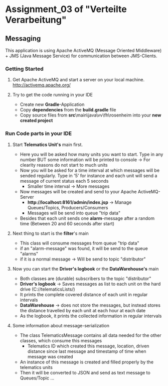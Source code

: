 # Assignment_03 of "Verteilte Verarbeitung"
## Messaging 
This application is using Apache ActiveMQ (Message Oriented Middleware) + JMS (Java Message Service) for 
communication between JMS-Clients.  

### Getting Started
1. Get Apache ActiveMQ and start a server on your local machine. http://activemq.apache.org/

2. Try to get the code running in your IDE 
    - Create new **Gradle**-Application
    - Copy **dependencies** from the **build.gradle** file
    - Copy source files from **src**\main\java\vv\fh\rosenheim into your **new created project**

### Run Code parts in your IDE

1. Start **Telematics Unit's** main first.
    - Here you will be asked how many units you want to start. Type in any number BUT some information will be printed to console -> For clearity reasons do not start to much units
    - Now you will be asked for a time interval at which messages will be sended regularly. Type in '5' for instance and each unit will send a message of current status each 5 seconds
        - Smaller time interval -> More messages
    - Now messages will be created and send to your Apache ActiveMQ-Server 
        - **http://localhost:8161/admin/index.jsp** -> Manage Queues/Topics, Producers/Consumers
        - Messages will be send into queue "trip data"
    - Besides that each unit sends one **alarm**-message after a random time (Between 20 and 60 seconds after start)

2. Next thing to start is the **filter**'s main
    - This class will consume messages from queue "trip data"
    - if an "alarm-message" was found, it will be send to the queue "alarms"
    - if it is a normal message -> Will be send to topic "distributor"

3. Now you can start the **Driver's logbook** or the **DataWarehouse's** main
    - Both classes are (durable) subscribers to the topic "distributor" 
    - **Driver's logbook** -> Saves messages as list to each unit on the hard drive (C://telematicsLists/)
    - It prints the complete covered distance of each unit in regular intervals
    - **DataWarehouse** -> does not store the messages, but instead stores the distance travelled by each unit at each hour at each date
    - As the logbook, it prints the collected information in regular intervals

4. Some information about message-serialization
    - The class TelematicsMessage contains all data needed for the other classes, which consume this messages
        - Telematics ID which created this message, location, driven distance since last message and timestamp of time when message was created
    - An instance of this message is created and filled properly by the telematics units
    - Then it will be converted to JSON and send as text message to Queues/Topic ...


